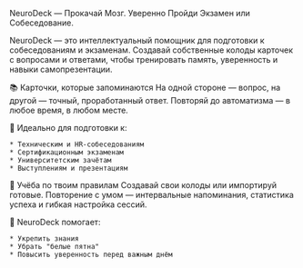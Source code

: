 NeuroDeck — Прокачай Мозг. Уверенно Пройди Экзамен или Собеседование.

NeuroDeck — это интеллектуальный помощник для подготовки к собеседованиям и экзаменам. Создавай собственные колоды карточек с вопросами и ответами, чтобы тренировать память, уверенность и навыки самопрезентации.

📚 Карточки, которые запоминаются
На одной стороне — вопрос, на другой — точный, проработанный ответ. Повторяй до автоматизма — в любое время, в любом месте.

🧠 Идеально для подготовки к:

    * Техническим и HR-собеседованиям
    * Сертификационным экзаменам
    * Университетским зачётам
    * Выступлениям и презентациям

🔁 Учёба по твоим правилам
Создавай свои колоды или импортируй готовые. Повторение с умом — интервальные напоминания, статистика успеха и гибкая настройка сессий.

🎯 NeuroDeck помогает:

    * Укрепить знания
    * Убрать "белые пятна"
    * Повысить уверенность перед важным днём

